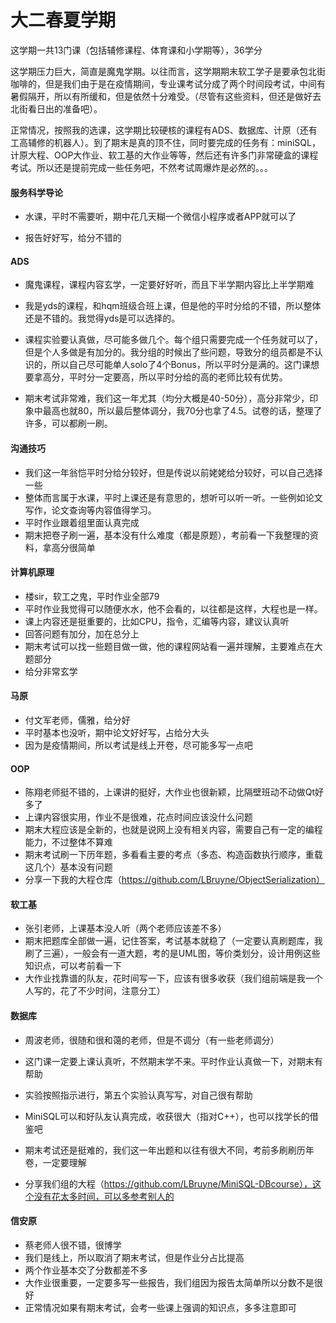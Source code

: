 # 大二春夏学期

这学期一共13门课（包括辅修课程、体育课和小学期等），36学分

这学期压力巨大，简直是魔鬼学期。以往而言，这学期期末软工学子是要承包北街咖啡的，但是我们由于是在疫情期间，专业课考试分成了两个时间段考试，中间有暑假隔开，所以有所缓和，但是依然十分难受。（尽管有这些资料，但还是做好去北街看日出的准备吧）。

正常情况，按照我的选课，这学期比较硬核的课程有ADS、数据库、计原（还有工高辅修的机器人）。到了期末是真的顶不住，同时要完成的任务有：miniSQL，计原大程、OOP大作业、软工基的大作业等等，然后还有许多门非常硬盒的课程考试。所以还是提前完成一些任务吧，不然考试周爆炸是必然的。。。



#### 服务科学导论

- 水课，平时不需要听，期中花几天糊一个微信小程序或者APP就可以了

- 报告好好写，给分不错的



#### ADS

- 魔鬼课程，课程内容玄学，一定要好好听，而且下半学期内容比上半学期难
- 我是yds的课程，和hqm班级合班上课，但是他的平时分给的不错，所以整体还是不错的。我觉得yds是可以选择的。

- 课程实验要认真做，尽可能多做几个。每个组只需要完成一个任务就可以了，但是个人多做是有加分的。我分组的时候出了些问题，导致分的组员都是不认识的，所以自己尽可能单人solo了4个Bonus，所以平时分是满的。这门课想要拿高分，平时分一定要高，所以平时分给的高的老师比较有优势。
- 期末考试非常难，我们这一年尤其（均分大概是40-50分），高分非常少，印象中最高也就80，所以最后整体调分，我70分也拿了4.5。试卷的话，整理了许多，可以都刷一刷。



#### 沟通技巧

- 我们这一年翁恺平时分给分较好，但是传说以前姥姥给分较好，可以自己选择一些
- 整体而言属于水课，平时上课还是有意思的，想听可以听一听。一些例如论文写作，论文查询等内容值得学习。
- 平时作业跟着组里面认真完成
- 期末把卷子刷一遍，基本没有什么难度（都是原题），考前看一下我整理的资料，拿高分很简单



#### 计算机原理

- 楼sir，软工之鬼，平时作业全部79
- 平时作业我觉得可以随便水水，他不会看的，以往都是这样，大程也是一样。
- 课上内容还是挺重要的，比如CPU，指令，汇编等内容，建议认真听
- 回答问题有加分，加在总分上
- 期末考试可以找一些题目做一做，他的课程网站看一遍并理解，主要难点在大题部分
- 给分非常玄学



#### 马原

- 付文军老师，儒雅，给分好
- 平时基本也没听，期中论文好好写，占给分大头
- 因为是疫情期间，所以考试是线上开卷，尽可能多写一点吧



#### OOP

- 陈翔老师挺不错的，上课讲的挺好，大作业也很新颖，比隔壁班动不动做Qt好多了
- 上课内容很实用，作业不是很难，花点时间应该没什么问题
- 期末大程应该是全新的，也就是说网上没有相关内容，需要自己有一定的编程能力，不过整体不算难
- 期末考试刷一下历年题，多看看主要的考点（多态、构造函数执行顺序，重载这几个）基本没有问题
- 分享一下我的大程仓库（https://github.com/LBruyne/ObjectSerialization）



#### 软工基

- 张引老师，上课基本没人听（两个老师应该差不多）
- 期末把题库全部做一遍，记住答案，考试基本就稳了（一定要认真刷题库，我刷了三遍），一般会有一道大题，考的是UML图，等价类划分，设计用例这些知识点，可以考前看一下
- 大作业找靠谱的队友，花时间写一下，应该有很多收获（我们组前端是我一个人写的，花了不少时间，注意分工）



#### 数据库

- 周波老师，很随和很和蔼的老师，但是不调分（有一些老师调分）

- 这门课一定要上课认真听，不然期末学不来。平时作业认真做一下，对期末有帮助
- 实验按照指示进行，第五个实验认真写写，对自己很有帮助
- MiniSQL可以和好队友认真完成，收获很大（指对C++），也可以找学长的借鉴吧
- 期末考试还是挺难的，我们这一年出题和以往有很大不同，考前多刷刷历年卷，一定要理解
- 分享我们组的大程（https://github.com/LBruyne/MiniSQL-DBcourse），这个没有花太多时间，可以多参考别人的



#### 信安原

- 蔡老师人很不错，很博学
- 我们是线上，所以取消了期末考试，但是作业分占比提高
- 两个作业基本交了分数都差不多
- 大作业很重要，一定要多写一些报告，我们组因为报告太简单所以分数不是很好
- 正常情况如果有期末考试，会考一些课上强调的知识点，多多注意即可
